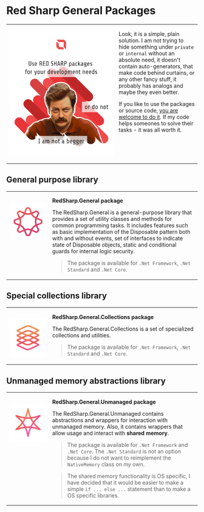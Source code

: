 # Red Sharp General Packages

<table style="border: 0px solid black;">
	<tr>
	  <td style="border: 0px solid black; width: 275px; vertical-align: top;">

![Advertisement.png](Assets/Advertisement.png)
	  </td>
	  <td style="border: 0px solid black; vertical-align: top;">

Look, it is a simple, plain solution. I am not trying to hide something under `private` or `internal` without an absolute need, it doesn't contain auto-generators, that make code behind curtains, or any other fancy stuff, it probably has analogs and maybe they even better.

If you like to use the packages or source code, [you are welcome to do it](LICENSE). If my code helps someones to solve their tasks - it was all worth it.
	  </td>
	</tr> 
</table>

## General purpose library

<table style="border: 0px solid black;">
	<tr>
	  <td style="border: 0px solid black; width: 100px; vertical-align: top; padding-top:15px;">

![Logo.png](Source/RedSharp.General/PackageIcon.png)
	  </td>
	  <td style="border: 0px solid black; vertical-align: top;">
	  
**RedSharp.General package**

The RedSharp.General is a general-purpose library that provides a set of utility classes and methods for common programming tasks. It includes features such as basic implementation of the Disposable pattern both with and without events, set of interfaces to indicate state of Disposable objects, static and conditional guards for internal logic security.

>The package is available for `.Net Framework`, `.Net Standard` and `.Net Core`.
	  </td>
	</tr> 
</table>

## Special collections library

<table style="border: 0px solid black;">
	<tr>
	  <td style="border: 0px solid black; width: 100px; vertical-align: top; padding-top:15px;">

![Logo.png](Source/RedSharp.General.Collections/PackageIcon.png)
	  </td>
	  <td style="border: 0px solid black; vertical-align: top;">
	  
**RedSharp.General.Collections package**

The RedSharp.General.Collections is a set of specialized collections and utilities.

>The package is available for `.Net Framework`, `.Net Standard` and `.Net Core`.
	  </td>
	</tr> 
</table>


## Unmanaged memory abstractions library

<table style="border: 0px solid black;">
	<tr>
	  <td style="border: 0px solid black; width: 100px; vertical-align: top; padding-top:15px;">

![Logo.png](Source/RedSharp.General.Unmanaged/PackageIcon.png)
	  </td>
	  <td style="border: 0px solid black; vertical-align: top;">
	  
**RedSharp.General.Unmanaged package**

The RedSharp.General.Unmanaged contains abstractions and wrappers for interaction with unmanaged memory. Also, it contains wrappers that allow usage and interact with **shared memory**.

>The package is available for `.Net Framework` and `.Net Core`. The `.Net Standard` is not an option because I do not want to reimplement the `NativeMemory` class on my own.

>The shared memory functionality is OS specific, I have decided that it would be easier to make a simple `if ... else ...` statement than to make a OS specific libraries.
	  </td>
	</tr> 
</table>
